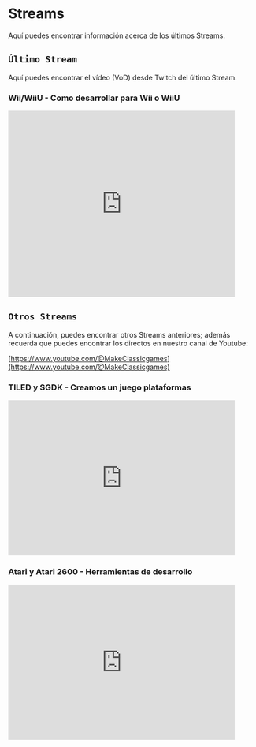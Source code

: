 # Streams

Aquí puedes encontrar información acerca de los últimos Streams.

## ```Último Stream```

Aquí puedes encontrar el vídeo (VoD) desde Twitch del último Stream.

### Wii/WiiU - Como desarrollar para Wii o WiiU

<iframe src="https://player.twitch.tv/?video=2289219537&parent=makeclassicgames.dev" frameborder="0" allowfullscreen="true" scrolling="no" height="378" width="460"></iframe>
<p></p>

## ```Otros Streams```

A continuación, puedes encontrar otros Streams anteriores; además recuerda que puedes encontrar los directos en nuestro canal de Youtube:

[https://www.youtube.com/@MakeClassicgames](https://www.youtube.com/@MakeClassicgames)

<p></p>

### TILED y SGDK - Creamos un juego plataformas

<iframe width="460" height="315" src="https://www.youtube.com/embed/QeaayXN040c?si=eYJU_KhfUPBQcFz-" title="YouTube video player" frameborder="0" allow="accelerometer; autoplay; clipboard-write; encrypted-media; gyroscope; picture-in-picture; web-share" referrerpolicy="strict-origin-when-cross-origin" allowfullscreen></iframe>

### Atari y Atari 2600 - Herramientas de desarrollo

<p></p>

<iframe width="460" height="315" src="https://www.youtube.com/embed/IJ_qg3sItLc?si=dBZXZ4CqwvFTqMhx" title="YouTube video player" frameborder="0" allow="accelerometer; autoplay; clipboard-write; encrypted-media; gyroscope; picture-in-picture; web-share" referrerpolicy="strict-origin-when-cross-origin" allowfullscreen></iframe>


